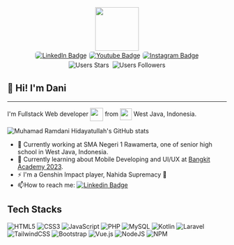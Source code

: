 <img src="https://media.giphy.com/media/k0ijJhqrUP4T2EvmJ1/giphy.gif" style="display:block;margin:0 auto;" width="100px"/>
<div id="badges">
  <a href="https://www.linkedin.com/in/muhamad-ramdani-hidayatullah">
    <img src="https://img.shields.io/badge/LinkedIn-blue?style=for-the-badge&logo=linkedin&logoColor=white" alt="LinkedIn Badge"/>
  </a>
  <a href="https://www.youtube.com/channel/UCpjRwqnzSINBcrkQjVXKrwA">
    <img src="https://img.shields.io/badge/YouTube-red?style=for-the-badge&logo=youtube&logoColor=white" alt="Youtube Badge"/>
  </a>
  <a href="https://instagram.com/muhamadramdani275">
    <img src="https://img.shields.io/badge/Instagram-E4405F?style=for-the-badge&logo=instagram&logoColor=white" alt="Instagram Badge"/>
  </a>
</div>

<div class="repo-analysis">
    <img src="https://img.shields.io/github/stars/mrh275?style=social" alt="Users Stars"/>
    <img src="https://img.shields.io/github/followers/mrh275?style=social" alt="Users Followers"/>
</div>

## :wave: Hi! I'm Dani

---

<p>
    I'm Fullstack Web developer <img src="https://media.giphy.com/media/WUlplcMpOCEmTGBtBW/giphy.gif" width="30" style="vertical-align:middle"> from <img src="https://em-content.zobj.net/thumbs/160/sony/336/flag-indonesia_1f1ee-1f1e9.png" style="vertical-align:middle; width:27px;"/> West Java, Indonesia.
</p>

![Muhamad Ramdani Hidayatullah's GitHub stats](https://github-readme-stats.vercel.app/api?username=mrh275&show_icons=true&theme=radical)

- :telescope: Currently working at SMA Negeri 1 Rawamerta, one of senior high school in West Java, Indonesia.
- :seedling: Currently learning about Mobile Developing and UI/UX at [Bangkit Academy 2023](https://www.linkedin.com/company/bangkit-academy).
- :zap: I'm a Genshin Impact player, Nahida Supremacy :triumph:
- :mailbox:How to reach me: [![Linkedin Badge](https://img.shields.io/badge/Linkedin-blue?style=flat&logo=Linkedin&logoColor=white)](https://www.linkedin.com/in/muhamad-ramdani-hidayatullah)

## Tech Stacks

![HTML5](https://img.shields.io/badge/html5-%23E34F26.svg?style=for-the-badge&logo=html5&logoColor=white) ![CSS3](https://img.shields.io/badge/css3-%231572B6.svg?style=for-the-badge&logo=css3&logoColor=white) ![JavaScript](https://img.shields.io/badge/javascript-%23323330.svg?style=for-the-badge&logo=javascript&logoColor=%23F7DF1E) ![PHP](https://img.shields.io/badge/php-%23777BB4.svg?style=for-the-badge&logo=php&logoColor=white) ![MySQL](https://img.shields.io/badge/mysql-%2300f.svg?style=for-the-badge&logo=mysql&logoColor=white) ![Kotlin](https://img.shields.io/badge/kotlin-%237F52FF.svg?style=for-the-badge&logo=kotlin&logoColor=white) ![Laravel](https://img.shields.io/badge/laravel-%23FF2D20.svg?style=for-the-badge&logo=laravel&logoColor=white) ![TailwindCSS](https://img.shields.io/badge/tailwindcss-%2338B2AC.svg?style=for-the-badge&logo=tailwind-css&logoColor=white) ![Bootstrap](https://img.shields.io/badge/bootstrap-%23563D7C.svg?style=for-the-badge&logo=bootstrap&logoColor=white) ![Vue.js](https://img.shields.io/badge/vuejs-%2335495e.svg?style=for-the-badge&logo=vuedotjs&logoColor=%234FC08D) ![NodeJS](https://img.shields.io/badge/node.js-6DA55F?style=for-the-badge&logo=node.js&logoColor=white) ![NPM](https://img.shields.io/badge/NPM-%23CB3837.svg?style=for-the-badge&logo=npm&logoColor=white)

<style>
    #header img {
        border-radius: 100%;
        width: 150px;
    }
    #badges {
        display: flex;
        justify-content: center;
    }
    #badges > a {
        margin: 2px 3px;
    }
    #badges > a > img {
        border-radius: 5px;
    }
    .repo-analysis {
        display: flex;
        justify-content: center;
    }
    .repo-analysis > img {
        margin: 3px 4px;
    }
</style>
